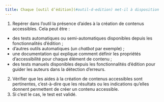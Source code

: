 ```yaml
---
title: Chaque [outil d’édition](#outil-d-edition) met-il à disposition des [aides à la création de contenus](#aide-a-la-creation-de-contenus-accessibles) conformes aux [règles d’accessibilité numérique](#regles-d-accessibilite-numerique) ?
---
```


1. Repérer dans l’outil la présence d’aides à la création de contenus accessibles. Cela peut être : 
- des tests automatiques ou semi-automatiques disponibles depuis les fonctionnalités d’édition ;
- d’autres outils automatiques (un <i lang="en">chatbot</i> par exemple) ;
- une documentation qui explique comment définir les propriétés d’accessibilité pour chaque élément de contenu ;
- des tests manuels disponibles depuis les fonctionnalités d’édition pour guider les auteurs dans la détection d’erreurs.
2. Vérifier que les aides à la création de contenus accessibles sont pertinentes, c’est-à-dire que les résultats ou les indications qu’elles donnent permettent de créer un contenu accessible.
3. Si c’est le cas, le test est validé.

